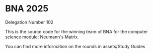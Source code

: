 # BNA 2025

Delegation Number 102

This is the source code for the winning team of BNA for the computer science module: Neumann's Matrix.

You can find more information on the rounds in assets/Study Guides
